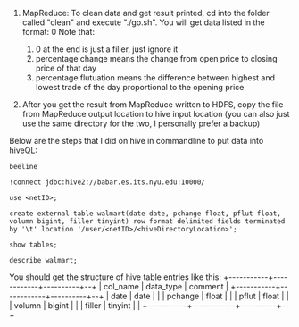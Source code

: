 1. MapReduce:
	To clean data and get result printed, cd into the folder called "clean" and execute "./go.sh". You will get data listed in the format:
	<date>	<percentage change>	<percentage flutuation>		<trading volumn>	0
	Note that:
	1. 0 at the end is just a filler, just ignore it
	2. percentage change means the change from open price to closing price of that day
	3. percentage flutuation means the difference between highest and lowest trade of the day proportional to the opening price

2. After you get the result from MapReduce written to HDFS, copy the file from MapReduce output location to hive input location (you can also just use the same directory for the two, I personally prefer a backup)

Below are the steps that I did on hive in commandline to put data into hiveQL:

	beeline

	!connect jdbc:hive2://babar.es.its.nyu.edu:10000/

	use <netID>;

	create external table walmart(date date, pchange float, pflut float, volumn bigint, filler tinyint) row format delimited fields terminated by '\t' location '/user/<netID>/<hiveDirectoryLocation>';

	show tables;

	describe walmart;


You should get the structure of hive table entries like this:
+-----------+------------+----------+--+
| col_name  | data_type  | comment  |
+-----------+------------+----------+--+
| date      | date       |          |
| pchange   | float      |          |
| pflut     | float      |          |
| volumn    | bigint     |          |
| filler    | tinyint    |          |
+-----------+------------+----------+--+